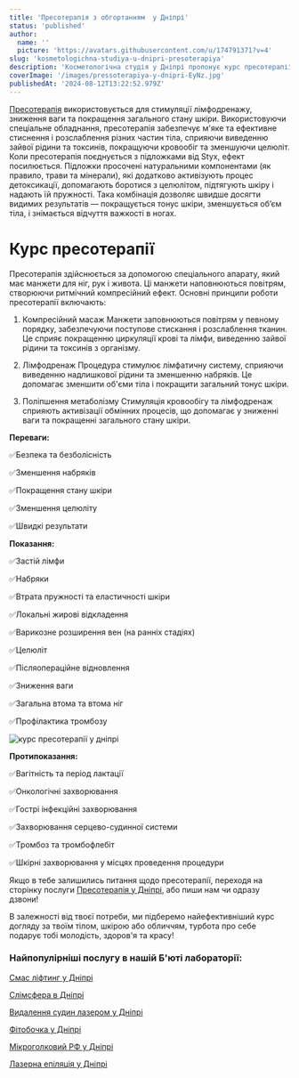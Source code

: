```yaml
---
title: 'Пресотерапія з обгортанням  у Дніпрі'
status: 'published'
author:
  name: ''
  picture: 'https://avatars.githubusercontent.com/u/174791371?v=4'
slug: 'kosmetologichna-studiya-u-dnipri-presoterapiya'
description: 'Косметологічна студія у Дніпрі пропонує курс пресотерапії з обгортанням для покращення здоров''я та емоційного стану.'
coverImage: '/images/pressoterapiya-y-dnipri-EyNz.jpg'
publishedAt: '2024-08-12T13:22:52.979Z'
---
```


[Пресотерапія](https://cosmetcab.dp.ua/services/Presoterapiya-v-Dnipri) використовується для стимуляції лімфодренажу, зниження ваги та покращення загального стану шкіри. Використовуючи спеціальне обладнання, пресотерапія забезпечує м'яке та ефективне стиснення і розслаблення різних частин тіла, сприяючи виведенню зайвої рідини та токсинів, покращуючи кровообіг та зменшуючи целюліт. Коли пресотерапія поєднується з підложками від Styx, ефект посилюється. Підложки просочені натуральними компонентами (як правило, трави та мінерали), які додатково активізують процес детоксикації, допомагають боротися з целюлітом, підтягують шкіру і надають їй пружності. Така комбінація дозволяє швидше досягти видимих результатів — покращується тонус шкіри, зменшується об’єм тіла, і знімається відчуття важкості в ногах.

# Курс пресотерапії

Пресотерапія здійснюється за допомогою спеціального апарату, який має манжети для ніг, рук і живота. Ці манжети наповнюються повітрям, створюючи ритмічний компресійний ефект. Основні принципи роботи пресотерапії включають:

1. Компресійний масаж Манжети заповнюються повітрям у певному порядку, забезпечуючи поступове стискання і розслаблення тканин. Це сприяє покращенню циркуляції крові та лімфи, виведенню зайвої рідини та токсинів з організму.

2. Лімфодренаж Процедура стимулює лімфатичну систему, сприяючи виведенню надлишкової рідини та зменшенню набряків. Це допомагає зменшити об'єми тіла і покращити загальний тонус шкіри.

3. Поліпшення метаболізму Стимуляція кровообігу та лімфодренаж сприяють активізації обмінних процесів, що допомагає у зниженні ваги та покращенні загального стану шкіри.

**Переваги:**

✅Безпека та безболісність

✅Зменшення набряків

✅Покращення стану шкіри

✅Зменшення целюліту

✅Швидкі результати

**Показання:**

✅Застій лімфи

✅Набряки

✅Втрата пружності та еластичності шкіри

✅Локальні жирові відкладення

✅Варикозне розширення вен (на ранніх стадіях)

✅Целюліт

✅Післяопераційне відновлення

✅Зниження ваги

✅Загальна втома та втома ніг

✅Профілактика тромбозу

![курс пресотерапії у дніпрі](https://cosmetcab.dp.ua/api/outstatic/images/pressoterapiya-y-dnipri-I3Mz.jpg)

**Протипоказання:**

✅Вагітність та період лактації

✅Онкологічні захворювання

✅Гострі інфекційні захворювання

✅Захворювання серцево-судинної системи

✅Тромбоз та тромбофлебіт

✅Шкірні захворювання у місцях проведення процедури

Якщо в тебе залишились питання щодо пресотерапії, переходя на сторінку послуги [Пресотерапія у Дніпрі](https://cosmetcab.dp.ua/services/Presoterapiya-v-Dnipri), або пиши нам чи одразу дзвони!

В залежності від твоєї потреби, ми підберемо найефективніший курс догляду за твоїм тілом, шкірою або обличчям, турбота про себе подарує тобі молодість, здоров'я та красу!

### Найпопулірніші послугу в нашій Б'юті лабораторії:

[Смас ліфтинг у Дніпрі](https://cosmetcab.dp.ua/services/Smas-lifting-v-Dnipri)

[Слімсфера в Дніпрі](https://cosmetcab.dp.ua/services/Slimsfera-v-Dnipri)

[Видалення судин лазером у Дніпрі](https://cosmetcab.dp.ua/outstatic/services/vydalennya-sudin-lazerom-y-dnipri)

[Фітобочка у Дніпрі](https://cosmetcab.dp.ua/services/Fitobochka-v-Dnipri)

[Мікроголковий РФ у Дніпрі](https://cosmetcab.dp.ua/services/Mikroholkovyy-RF-v-Dnipri)

[Лазерна епіляція у Дніпрі](https://cosmetcab.dp.ua/)
